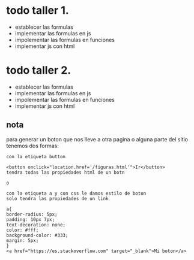 # todo taller 1.

- establecer las formulas
- implementar las formulas en js
- impolementar las formulas en funciones
- implementar js con html

# todo taller 2.

- establecer las formulas
- implementar las formulas en js
- impolementar las formulas en funciones
- implementar js con html

## nota

para generar un boton que nos lleve a otra pagina o alguna parte del sitio
tenemos dos formas:

    con la etiqueta button

    <button onclick="location.href='/figuras.html'">Ir</button>
    tendra todas las propiedades html de un botn

    o

    con la etiqueta a y con css le damos estilo de boton
    solo tendra las propiedades de un link

    a{
    border-radius: 5px;
    padding: 10px 7px;
    text-decoration: none;
    color: #fff;
    background-color: #333;
    margin: 5px;
    }
    <a href="https://es.stackoverflow.com" target="_blank">Mi boton</a>

